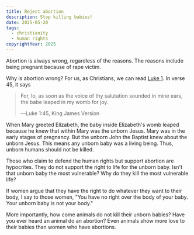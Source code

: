 ```yaml
---
title: Reject abortion
description: Stop killing babies!
date: 2025-05-20
tags:
  - christianity
  - human rights
copyrightYear: 2025
---
```


Abortion is always wrong, regardless of the reasons. The reasons include being pregnant because of rape victim.

Why is abortion wrong? For us, as Christians, we can read [Luke 1](https://www.biblegateway.com/passage/?search=Luke%201&version=KJV). In verse 45, it says

> For, lo, as soon as the voice of thy salutation sounded in mine ears, the babe leaped in my womb for joy.
>
> —Luke 1:45, King James Version

When Mary greeted Elizabeth, the baby inside Elizabeth's womb leaped because he knew that within Mary was the unborn Jesus. Mary was in the early stages of pregnancy. But the unborn John the Baptist knew about the unborn Jesus. This means any unborn baby was a living being. Thus, unborn humans should not be killed.

Those who claim to defend the human rights but support abortion are hypocrites. They do not support the right to life for the unborn baby. Isn't that unborn baby the most vulnerable? Why do they kill the most vulnerable life?

If women argue that they have the right to do whatever they want to their body, I say to those women, "You have no right over the body of your baby. Your unborn baby is not your body."

More importantly, how come animals do not kill their unborn babies? Have you ever heard an animal do an abortion? Even animals show more love to their babies than women who have abortions.
